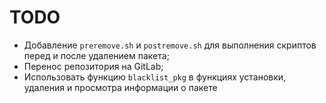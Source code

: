 # TODO

* Добавление `preremove.sh` и `postremove.sh` для выполнения скриптов перед и после удалением пакета;
* Перенос репозитория на GitLab;
* Использовать функцию `blacklist_pkg` в функциях установки, удаления и просмотра информации о пакете
